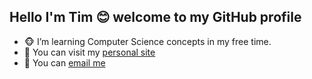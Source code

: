 ## Hello I'm Tim 😊 welcome to my GitHub profile

- 🐵 I’m learning Computer Science concepts in my free time.
- 👀 You can visit my [personal site](https://ts-oh.github.io/me/)
- 📮 You can [email me](mailto:this.tsoh@gmail.com)
